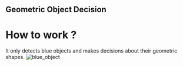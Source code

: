 ## Geometric Object Decision
# How to work ?

It only detects blue objects and makes decisions about their geometric shapes.
![blue_object](https://user-images.githubusercontent.com/72610039/138975567-02c758c3-6027-40e0-a5b5-2b3808fcd349.gif)
